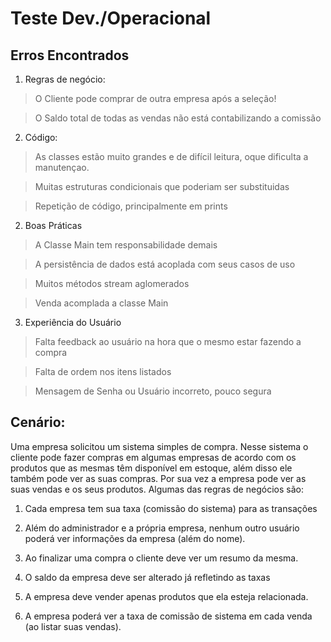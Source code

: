 # Teste Dev./Operacional

## Erros Encontrados

1. Regras de negócio:
> O Cliente pode comprar de outra empresa após a seleção!

> O Saldo total de todas as vendas não está contabilizando a comissão

2. Código:
> As classes estão muito grandes e de difícil leitura, oque dificulta a manutençao.

> Muitas estruturas condicionais que poderiam ser substituidas

> Repetição de código, principalmente em prints

2. Boas Práticas
> A Classe Main tem responsabilidade demais

> A persistência de dados está acoplada com seus casos de uso

> Muitos métodos stream aglomerados

> Venda acomplada a classe Main

3. Experiência do Usuário
> Falta feedback ao usuário na hora que o mesmo estar fazendo a compra

> Falta de ordem nos itens listados

> Mensagem de Senha ou Usuário incorreto, pouco segura


## Cenário:

Uma empresa solicitou um sistema simples de compra. Nesse sistema o cliente pode fazer compras em algumas empresas de acordo com os produtos que as mesmas têm disponível em estoque, além disso ele também pode ver as suas compras. Por sua vez a empresa pode ver as suas vendas e os seus produtos.
Algumas das regras de negócios são:

1. Cada empresa tem sua taxa (comissão do sistema) para as transações
2. Além do administrador e a própria empresa, nenhum outro usuário poderá ver informações da empresa (além do nome).

3. Ao finalizar uma compra o cliente deve ver um resumo da mesma.

4. O saldo da empresa deve ser alterado já refletindo as taxas

5. A empresa deve vender apenas produtos que ela esteja relacionada.

6. A empresa poderá ver a taxa de comissão de sistema em cada venda (ao listar suas vendas).
